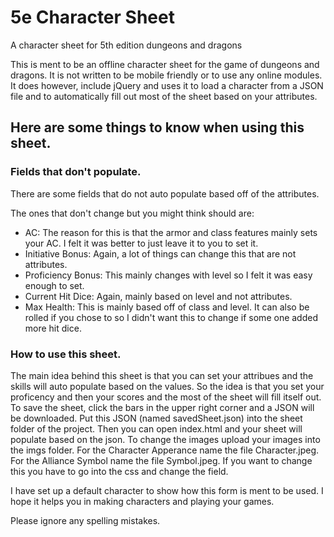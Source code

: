 # 5e Character Sheet
 A character sheet for 5th edition dungeons and dragons

This is ment to be an offline character sheet for the game of dungeons and dragons.  It is not written to be mobile friendly or to use any online modules.  
It does however, include jQuery and uses it to load a character from a JSON file and to automatically fill out most of the sheet based on your attributes.  

## Here are some things to know when using this sheet.

### Fields that don't populate.
There are some fields that do not auto populate based off of the attributes. 

The ones that don't change but you might think should are:
- AC: The reason for this is that the armor and class features mainly sets your AC.  I felt it was better to just leave it to you to set it.
- Initiative Bonus: Again, a lot of things can change this that are not attributes.
- Proficiency Bonus: This mainly changes with level so I felt it was easy enough to set.
- Current Hit Dice: Again, mainly based on level and not attributes.
- Max Health: This is mainly based off of class and level.  It can also be rolled if you chose to so I didn't want this to change if some one added more hit dice.

### How to use this sheet.
The main idea behind this sheet is that you can set your attribues and the skills will auto populate based on the values.  So the idea is that you set your proficency and then your scores and the most of the sheet will fill itself out.
To save the sheet, click the bars in the upper right corner and a JSON will be downloaded.  Put this JSON (named savedSheet.json) into the sheet folder of the project.  Then you can open index.html and your sheet will populate based on the json.
To change the images upload your images into the imgs folder.  For the Character Apperance name the file Character.jpeg. For the Alliance Symbol name the file Symbol.jpeg.  If you want to change this you have to go into the css and change the field.

I have set up a default character to show how this form is ment to be used.  I hope it helps you in making characters and playing your games.

Please ignore any spelling mistakes.